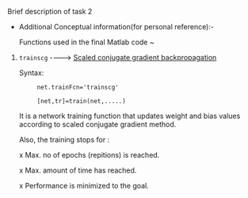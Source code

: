 Brief description of task 2

* Additional Conceptual information(for personal reference):-

     Functions used in the final Matlab code ~
1. `trainscg` ----> [Scaled conjugate gradient backpropagation](https://in.mathworks.com/help/nnet/ref/trainscg.html)
   
     Syntax: 
  
            net.trainFcn='trainscg'
            
            [net,tr]=train(net,.....)
     It is a network training function that updates weight and bias values according to scaled conjugate gradient method.
     
     
     Also, the training stops for :
     
      x     Max. no of epochs (repitions) is reached.
     
      x     Max. amount of time has reached.
     
      x     Performance is minimized to the goal.
